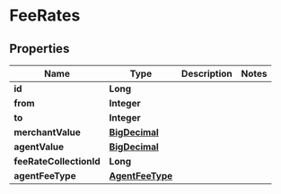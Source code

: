 
# FeeRates

## Properties
Name | Type | Description | Notes
------------ | ------------- | ------------- | -------------
**id** | **Long** |  | 
**from** | **Integer** |  | 
**to** | **Integer** |  | 
**merchantValue** | [**BigDecimal**](BigDecimal.md) |  | 
**agentValue** | [**BigDecimal**](BigDecimal.md) |  | 
**feeRateCollectionId** | **Long** |  | 
**agentFeeType** | [**AgentFeeType**](AgentFeeType.md) |  | 



